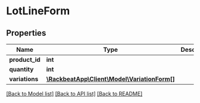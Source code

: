 # LotLineForm

## Properties
Name | Type | Description | Notes
------------ | ------------- | ------------- | -------------
**product_id** | **int** |  | 
**quantity** | **int** |  | 
**variations** | [**\RackbeatApp\Client\Model\VariationForm[]**](VariationForm.md) |  | [optional] 

[[Back to Model list]](../README.md#documentation-for-models) [[Back to API list]](../README.md#documentation-for-api-endpoints) [[Back to README]](../README.md)


